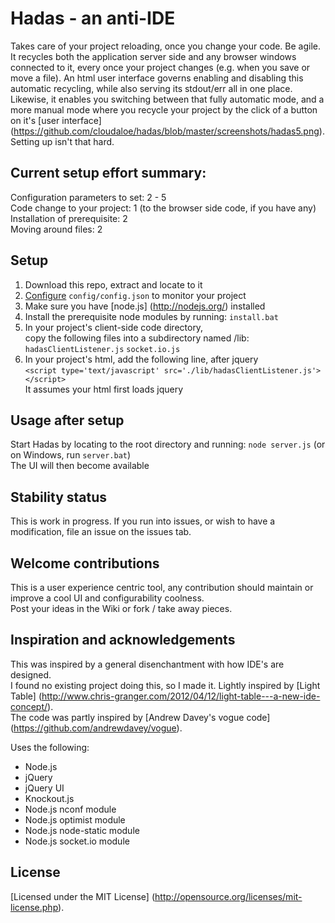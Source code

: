 # Hadas - an anti-IDE 

Takes care of your project reloading, once you change your code. Be agile.
It recycles both the application server side and any browser windows connected to it, every once your project changes (e.g. when you save or move a file).
An html user interface governs enabling and disabling this automatic recycling, while also serving its stdout/err all in one place. Likewise, it enables you switching between that fully automatic mode, and a more manual mode where you recycle your project by the click of a button on it's [user interface]
(https://github.com/cloudaloe/hadas/blob/master/screenshots/hadas5.png).
Setting up isn't that hard.

## Current setup effort summary:
Configuration parameters to set: 	2 - 5 <br/>
Code change to your project:     1 (to the browser side code, if you have any) <br/>
Installation of prerequisite:		2 <br/>
Moving around files:   			   2 

## Setup

1. Download this repo, extract and locate to it
2. [Configure](https://github.com/cloudaloe/hadas/wiki/config.json) `config/config.json` to monitor your project 
3. Make sure you have [node.js] (http://nodejs.org/) installed
4. Install the prerequisite node modules by running: `install.bat`
5. In your project's client-side code directory, <br/> 
   copy the following files into a subdirectory named /lib:
   `hadasClientListener.js`
   `socket.io.js`
6. In your project's html, add the following line, after jquery <br/>
   `<script type='text/javascript' src='./lib/hadasClientListener.js'></script>` <br/>
   It assumes your html first loads jquery

## Usage after setup

Start Hadas by locating to the root directory and running: `node server.js` (or on Windows, run `server.bat`) <br/>
The UI will then become available

## Stability status

This is work in progress. If you run into issues, or wish to have a modification, file an issue on the issues tab.

## Welcome contributions

This is a user experience centric tool, any contribution should maintain or improve a cool UI and configurability coolness. <br/>
Post your ideas in the Wiki or fork / take away pieces.

## Inspiration and acknowledgements

This was inspired by a general disenchantment with how IDE's are designed. <br/>
I found no existing project doing this, so I made it. Lightly inspired by [Light Table] (http://www.chris-granger.com/2012/04/12/light-table---a-new-ide-concept/). <br/> The code was partly inspired by [Andrew Davey's vogue code] (https://github.com/andrewdavey/vogue). 

Uses the following:
* Node.js
* jQuery
* jQuery UI
* Knockout.js
* Node.js nconf module
* Node.js optimist module
* Node.js node-static module
* Node.js socket.io module

## License

[Licensed under the MIT License] (http://opensource.org/licenses/mit-license.php).
